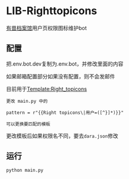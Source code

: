 # LIB-Righttopicons
[有兽档案馆](https://youshou.wiki)用户页权限图标维护bot

## 配置

把.env.bot.dev复制为.env.bot，并修改里面的内容

如果邮箱配置部分如果没有配置，则不会发邮件

目前用于[Template:Right_topicons](https://youshou.wiki/wiki/Template:Right_topicons)

```
更改 main.py 中的

pattern = r"{{Right topicons\|用户=([^}]*)}}"

可以更换要匹配的模板
```
更改模板后如果权限名不同，要去```dara.json```修改

## 运行

```
python main.py
```

